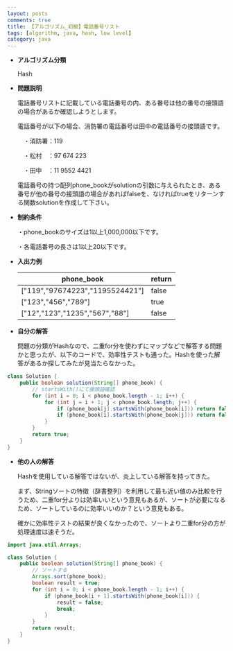 ```yaml
---
layout: posts
comments: true
title: 【アルゴリズム_初級】電話番号リスト
tags: [algorithm, java, hash, low level]
category: java
---
```


* **アルゴリズム分類**

  Hash

* **問題説明**

  電話番号リストに記載している電話番号の内、ある番号は他の番号の接頭語の場合があるか確認しようとします。

  電話番号が以下の場合、消防署の電話番号は田中の電話番号の接頭語です。

  　・消防署：119

  　・松村　：97 674 223

  　・田中　：11 9552 4421

  電話番号の持つ配列phone_bookがsolutionの引数に与えられたとき、ある番号が他の番号の接頭語の場合があればfalseを、なければtrueをリターンする関数solutionを作成して下さい。

* **制約条件**

  ・phone_bookのサイズは1以上1,000,000以下です。

  ・各電話番号の長さは1以上20以下です。

* **入出力例**

  | phone_book                    | return |
  | ----------------------------- | ------ |
  | ["119","97674223","1195524421"] | false  |
  | ["123","456","789"] | true  |
  | ["12","123","1235","567","88"] | false  |

* **自分の解答**

  問題の分類がHashなので、二重for分を使わずにマップなどで解答する問題かと思ったが、以下のコードで、効率性テストも通った。Hashを使った解答があるか探してみたが見当たらなかった。

```java
class Solution {
	public boolean solution(String[] phone_book) {
        // startsWith()にて接頭語確認
		for (int i = 0; i < phone_book.length - 1; i++) {
			for (int j = i + 1; j < phone_book.length; j++) {
				if (phone_book[j].startsWith(phone_book[i])) return false;
				if (phone_book[i].startsWith(phone_book[j])) return false;
			}
		}
		return true;
    }
}
```

* **他の人の解答**

  Hashを使用している解答ではないが、炎上している解答を持ってきた。

  まず、Stringソートの特徴（辞書整列）を利用して最も近い値のみ比較を行うため、二重for分よりは効率いいという意見もあるが、ソートが必要になるため、ソートしているのに効率いいのか？という意見もある。

  確かに効率性テストの結果が良くなかったので、ソートより二重for分の方が処理速度は速そうだ。

```java
import java.util.Arrays;

class Solution {
    public boolean solution(String[] phone_book) {
        // ソートする
        Arrays.sort(phone_book);
        boolean result = true;
        for (int i = 0; i < phone_book.length - 1; i++) {
            if (phone_book[i + 1].startsWith(phone_book[i])) {
                result = false;
                break;
            }
        }
        return result;
    }
}
```
